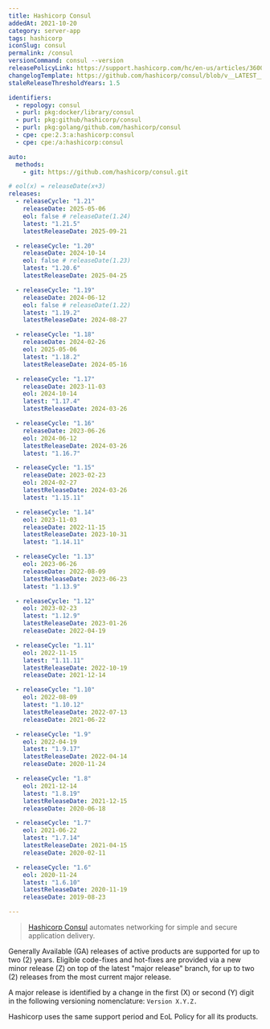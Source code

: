 ```yaml
---
title: Hashicorp Consul
addedAt: 2021-10-20
category: server-app
tags: hashicorp
iconSlug: consul
permalink: /consul
versionCommand: consul --version
releasePolicyLink: https://support.hashicorp.com/hc/en-us/articles/360021185113-Support-Period-and-End-of-Life-EOL-Policy
changelogTemplate: https://github.com/hashicorp/consul/blob/v__LATEST__/CHANGELOG.md
staleReleaseThresholdYears: 1.5

identifiers:
  - repology: consul
  - purl: pkg:docker/library/consul
  - purl: pkg:github/hashicorp/consul
  - purl: pkg:golang/github.com/hashicorp/consul
  - cpe: cpe:2.3:a:hashicorp:consul
  - cpe: cpe:/a:hashicorp:consul

auto:
  methods:
    - git: https://github.com/hashicorp/consul.git

# eol(x) = releaseDate(x+3)
releases:
  - releaseCycle: "1.21"
    releaseDate: 2025-05-06
    eol: false # releaseDate(1.24)
    latest: "1.21.5"
    latestReleaseDate: 2025-09-21

  - releaseCycle: "1.20"
    releaseDate: 2024-10-14
    eol: false # releaseDate(1.23)
    latest: "1.20.6"
    latestReleaseDate: 2025-04-25

  - releaseCycle: "1.19"
    releaseDate: 2024-06-12
    eol: false # releaseDate(1.22)
    latest: "1.19.2"
    latestReleaseDate: 2024-08-27

  - releaseCycle: "1.18"
    releaseDate: 2024-02-26
    eol: 2025-05-06
    latest: "1.18.2"
    latestReleaseDate: 2024-05-16

  - releaseCycle: "1.17"
    releaseDate: 2023-11-03
    eol: 2024-10-14
    latest: "1.17.4"
    latestReleaseDate: 2024-03-26

  - releaseCycle: "1.16"
    releaseDate: 2023-06-26
    eol: 2024-06-12
    latestReleaseDate: 2024-03-26
    latest: "1.16.7"

  - releaseCycle: "1.15"
    releaseDate: 2023-02-23
    eol: 2024-02-27
    latestReleaseDate: 2024-03-26
    latest: "1.15.11"

  - releaseCycle: "1.14"
    eol: 2023-11-03
    releaseDate: 2022-11-15
    latestReleaseDate: 2023-10-31
    latest: "1.14.11"

  - releaseCycle: "1.13"
    eol: 2023-06-26
    releaseDate: 2022-08-09
    latestReleaseDate: 2023-06-23
    latest: "1.13.9"

  - releaseCycle: "1.12"
    eol: 2023-02-23
    latest: "1.12.9"
    latestReleaseDate: 2023-01-26
    releaseDate: 2022-04-19

  - releaseCycle: "1.11"
    eol: 2022-11-15
    latest: "1.11.11"
    latestReleaseDate: 2022-10-19
    releaseDate: 2021-12-14

  - releaseCycle: "1.10"
    eol: 2022-08-09
    latest: "1.10.12"
    latestReleaseDate: 2022-07-13
    releaseDate: 2021-06-22

  - releaseCycle: "1.9"
    eol: 2022-04-19
    latest: "1.9.17"
    latestReleaseDate: 2022-04-14
    releaseDate: 2020-11-24

  - releaseCycle: "1.8"
    eol: 2021-12-14
    latest: "1.8.19"
    latestReleaseDate: 2021-12-15
    releaseDate: 2020-06-18

  - releaseCycle: "1.7"
    eol: 2021-06-22
    latest: "1.7.14"
    latestReleaseDate: 2021-04-15
    releaseDate: 2020-02-11

  - releaseCycle: "1.6"
    eol: 2020-11-24
    latest: "1.6.10"
    latestReleaseDate: 2020-11-19
    releaseDate: 2019-08-23

---
```


> [Hashicorp Consul](https://www.consul.io/) automates networking for simple and secure application
> delivery.

Generally Available (GA) releases of active products are supported for up to two (2) years. Eligible
code-fixes and hot-fixes are provided via a new minor release (Z) on top of the latest "major
release" branch, for up to two (2) releases from the most current major release.

A major release is identified by a change in the first (X) or second (Y) digit in the following
versioning nomenclature: `Version X.Y.Z.`

Hashicorp uses the same support period and EoL Policy for all its products.
